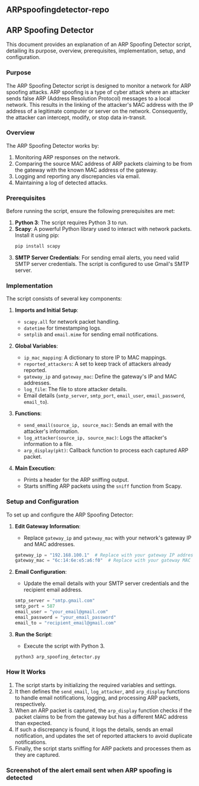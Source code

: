 ## ARPspoofingdetector-repo
## ARP Spoofing Detector

This document provides an explanation of an ARP Spoofing Detector script, detailing its purpose, overview, prerequisites, implementation, setup, and configuration.

### Purpose

The ARP Spoofing Detector script is designed to monitor a network for ARP spoofing attacks. ARP spoofing is a type of cyber attack where an attacker sends false ARP (Address Resolution Protocol) messages to a local network. This results in the linking of the attacker's MAC address with the IP address of a legitimate computer or server on the network. Consequently, the attacker can intercept, modify, or stop data in-transit.

### Overview

The ARP Spoofing Detector works by:

1. Monitoring ARP responses on the network.
2. Comparing the source MAC address of ARP packets claiming to be from the gateway with the known MAC address of the gateway.
3. Logging and reporting any discrepancies via email.
4. Maintaining a log of detected attacks.

### Prerequisites

Before running the script, ensure the following prerequisites are met:

1. **Python 3**: The script requires Python 3 to run.
2. **Scapy**: A powerful Python library used to interact with network packets. Install it using pip:
    ```sh
    pip install scapy
    ```
3. **SMTP Server Credentials**: For sending email alerts, you need valid SMTP server credentials. The script is configured to use Gmail's SMTP server.

### Implementation

The script consists of several key components:

1. **Imports and Initial Setup**:
    - `scapy.all` for network packet handling.
    - `datetime` for timestamping logs.
    - `smtplib` and `email.mime` for sending email notifications.

2. **Global Variables**:
    - `ip_mac_mapping`: A dictionary to store IP to MAC mappings.
    - `reported_attackers`: A set to keep track of attackers already reported.
    - `gateway_ip` and `gateway_mac`: Define the gateway's IP and MAC addresses.
    - `log_file`: The file to store attacker details.
    - Email details (`smtp_server`, `smtp_port`, `email_user`, `email_password`, `email_to`).

3. **Functions**:
    - `send_email(source_ip, source_mac)`: Sends an email with the attacker's information.
    - `log_attacker(source_ip, source_mac)`: Logs the attacker's information to a file.
    - `arp_display(pkt)`: Callback function to process each captured ARP packet.

4. **Main Execution**:
    - Prints a header for the ARP sniffing output.
    - Starts sniffing ARP packets using the `sniff` function from Scapy.

### Setup and Configuration

To set up and configure the ARP Spoofing Detector:

1. **Edit Gateway Information**:
    - Replace `gateway_ip` and `gateway_mac` with your network's gateway IP and MAC addresses.

    ```python
    gateway_ip = "192.168.100.1"  # Replace with your gateway IP address
    gateway_mac = "6c:14:6e:e5:a6:f0"  # Replace with your gateway MAC address
    ```

2. **Email Configuration**:
    - Update the email details with your SMTP server credentials and the recipient email address.

    ```python
    smtp_server = "smtp.gmail.com"
    smtp_port = 587
    email_user = "your_email@gmail.com"
    email_password = "your_email_password"
    email_to = "recipient_email@gmail.com"
    ```

3. **Run the Script**:
    - Execute the script with Python 3.

    ```sh
    python3 arp_spoofing_detector.py
    ```

### How It Works

1. The script starts by initializing the required variables and settings.
2. It then defines the `send_email`, `log_attacker`, and `arp_display` functions to handle email notifications, logging, and processing ARP packets, respectively.
3. When an ARP packet is captured, the `arp_display` function checks if the packet claims to be from the gateway but has a different MAC address than expected.
4. If such a discrepancy is found, it logs the details, sends an email notification, and updates the set of reported attackers to avoid duplicate notifications.
5. Finally, the script starts sniffing for ARP packets and processes them as they are captured.

### Screenshot of the alert email sent  when ARP spoofing is detected


